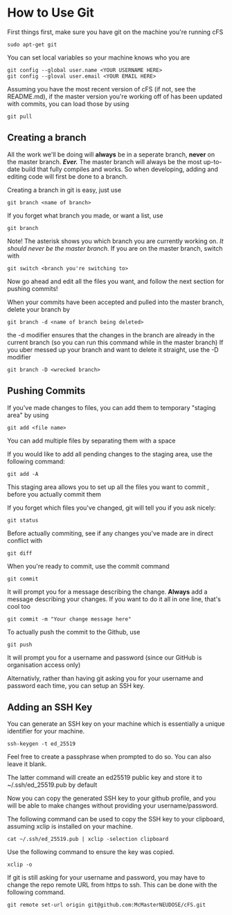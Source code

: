 # How to Use Git

First things first, make sure you have git on the machine you're running cFS
    
    sudo apt-get git

You can set local variables so your machine knows who you are
    
    git config --global user.name <YOUR USERNAME HERE>
    git config --gloval user.email <YOUR EMAIL HERE>

Assuming you have the most recent version of cFS (if not, see the README.md), if the master version you're working off of has been updated with commits, you can load those by using
    
    git pull

## Creating a branch

All the work we'll be doing will **always** be in a seperate branch, **never** on the master branch.
***Ever.***
The master branch will always be the most up-to-date build that fully compiles and works. So when developing, adding and editing code will first be done to a branch.

Creating a branch in git is easy, just use
    
    git branch <name of branch>

If you forget what branch you made, or want a list, use
    
    git branch

Note! The asterisk shows you which branch you are currently working on. *It should never be the master branch.*
If you are on the master branch, switch with
    
    git switch <branch you're switching to>

Now go ahead and edit all the files you want, and follow the next section for pushing commits!

When your commits have been accepted and pulled into the master branch, delete your branch by
    
    git branch -d <name of branch being deleted>
the -d modifier ensures that the changes in the branch are already in the current branch (so you can run this command while in the master branch)
If you uber messed up your branch and want to delete it straight, use the -D modifier
    
    git branch -D <wrecked branch>


## Pushing Commits

If you've made changes to files, you can add them to temporary "staging area" by using
  
    git add <file name>

You can add multiple files by separating them with a space

If you would like to add all pending changes to the staging area, use the following command:

    git add -A

This staging area allows you to set up all the files you want to commit , before you actually commit them

If you forget which files you've changed, git will tell you if you ask nicely:
    
    git status

Before actually commiting, see if any changes you've made are in direct conflict with
    
    git diff

When you're ready to commit, use the commit command
    
    git commit

It will prompt you for a message describing the change. **Always** add a message describing your changes.
If you want to do it all in one line, that's cool too
    
    git commit -m "Your change message here"

To actually push the commit to the Github, use
    
    git push

It will prompt you for a username and password (since our GitHub is organisation access only)

Alternativly, rather than having git asking you for your username and password each time, you can setup an SSH key.

## Adding an SSH Key
You can generate an SSH key on your machine which is essentially a unique identifier for your machine.

    ssh-keygen -t ed_25519

Feel free to create a passphrase when prompted to do so. You can also leave it blank.

The latter command will create an ed25519 public key and store it to ~/.ssh/ed_25519.pub by default

Now you can copy the generated SSH key to your github profile, and you will be able to make changes without providing your username/password.

The following command can be used to copy the SSH key to your clipboard, assuming xclip is installed on your machine.

    cat ~/.ssh/ed_25519.pub | xclip -selection clipboard

Use the following command to ensure the key was copied.

    xclip -o

If git is still asking for your username and password, you may have to change the repo remote URL from https to ssh. This can be done with the following command.

    git remote set-url origin git@github.com:McMasterNEUDOSE/cFS.git
